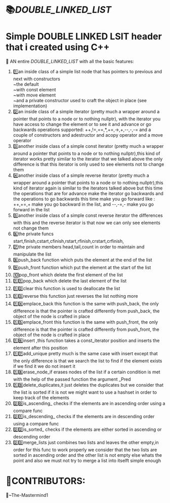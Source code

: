 # 📚_DOUBLE_LINKED_LIST_
# Simple DOUBLE LINKED LSIT header that i created using C++
🔗 AN entire _DOUBLE_LINKED_LIST_ with all the basic features:
</br>
1. 1️⃣an inside class of a simple list node that has pointers to previous and next with constructors<br>
~the default </br>
~with const element</br>
~with move element</br>
~and a private constructor used to craft the object in place (see implementation)
2. 2️⃣an inside class of a simple iterator (pretty much a wrapper around a pointer that points to a node or to nothing nullptr),
   with the iterator you have access to change the element or to see it and advance or go backwards
   operations supported: ++,!=,==,*,+=,->,+,--,-,-= and a couple of constructors and adestructor and acopy operator and a move operator
3. 3️⃣another inside class of a simple const iterator (pretty much a wrapper around a pointer that points to a node or to nothing nullptr),this kind of iterator works pretty similar to the iterator that we talked above the only difference is
   that this iterator is only used to see elements not to change them
4. 4️⃣another inside class of a simple reverse iterator (pretty much a wrapper around a pointer that points to a node or to nothing nullptr),this kind of iterator again is similar to the iterators talked above but this time the operations      that are for advance make the iterator go backwards and the operations to go backwards this time make you go forward like : ++,+=,+ make you go backward in the list, and --,-=,- make you go forward in the list
5. 5️⃣another inside class of a simple const reverse iterator the differences with this and the reverse iterator is that now we can only see elements not change them
6. 6️⃣the private funcs start,finish,cstart,cfinish,rstart,rfinish,crstart,crfinish,
7. 7️⃣the private members head,tail,count in order to maintain and manipulate the list
8. 8️⃣push_back function which puts the element at  the end of the list
9. 9️⃣push_front function  which put the element at the start of the list
10. 🔟pop_front which delete the first element of the list
11. 1️⃣1️⃣pop_back which delete the last element of the list
12. 1️⃣2️⃣clear this function is used to deallocate the list
13. 1️⃣3️⃣reverse this function just reverses the list nothing more
14. 1️⃣4️⃣emplace_back this function is the same with push_back, the only difference is that the pointer is crafted differently from push_back, the object of the node is crafted in place
15. 1️⃣5️⃣emplace_front this function is the same with push_front, the only difference is that the pointer is crafted differently from push_front, the object of the node is crafted in place
16. 1️⃣6️⃣insert ,this function takes a const_iterator position and inserts the element after this position
17. 1️⃣7️⃣add_unique pretty much is the same case with insert except that the only difference is that we search the list to find if the element exists if we find it we do not insert it
18. 1️⃣8️⃣erase_node_if erases nodes of the list if a certain condition is met with the help of the passed function the argument _Pred
19. 1️⃣9️⃣delete_duplicates,it just deletes the duplicates but we consider that the list is sorted if it is not we might want to use a hashset in order to keep track of the elements
20. 2️⃣0️⃣is_ascending_ checks if the elements are in ascending order using a compare func
21. 2️⃣1️⃣is_descending_ checks if the elements are in descending order using a compare func
22. 2️⃣2️⃣is_sorted_ checks if the elements are either sorted in  ascending or descending order
23. 2️⃣3️⃣merge_lists just combines two lists and leaves the other empty,in order for this func to work properly we consider that the two lists are sorted in ascending order and the other list is not empty else whats the point
    and also we must not try to merge a list into itselft simple enough
# 👥CONTRIBUTORS:

🎨~The-Mastermind1
